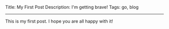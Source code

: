 Title: My First Post
Description: I'm getting brave!
Tags: go, blog

---

This is my first post.
I hope you are all happy with it!
